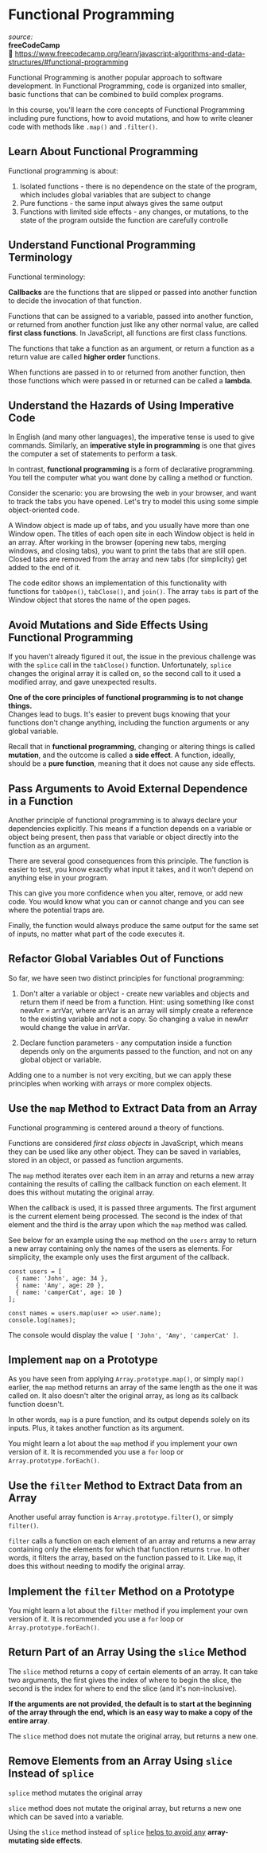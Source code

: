# Functional Programming

_source:_  
**freeCodeCamp**  
:link: https://www.freecodecamp.org/learn/javascript-algorithms-and-data-structures/#functional-programming  

Functional Programming is another popular approach to software development. In Functional Programming, code is organized into smaller, basic functions that can be combined to build complex programs.  

In this course, you'll learn the core concepts of Functional Programming including pure functions, how to avoid mutations, and how to write cleaner code with methods like ``.map()`` and ``.filter()``.  

## Learn About Functional Programming

Functional programming is about:  

1. Isolated functions - there is no dependence on the state of the program, which includes global variables that are subject to change
2. Pure functions - the same input always gives the same output
3. Functions with limited side effects - any changes, or mutations, to the state of the program outside the function are carefully controlle

## Understand Functional Programming Terminology

Functional terminology:  

**Callbacks** are the functions that are slipped or passed into another function to decide the invocation of that function.  

Functions that can be assigned to a variable, passed into another function, or returned from another function just like any other normal value, are called **first class functions**. In JavaScript, all functions are first class functions.  

The functions that take a function as an argument, or return a function as a return value are called **higher order** functions.  

When functions are passed in to or returned from another function, then those functions which were passed in or returned can be called a **lambda**.  

## Understand the Hazards of Using Imperative Code

In English (and many other languages), the imperative tense is used to give commands. Similarly, an **imperative style in programming** is one that gives the computer a set of statements to perform a task.  

In contrast, **functional programming** is a form of declarative programming. You tell the computer what you want done by calling a method or function.  

Consider the scenario: you are browsing the web in your browser, and want to track the tabs you have opened. Let's try to model this using some simple object-oriented code.  

A Window object is made up of tabs, and you usually have more than one Window open. The titles of each open site in each Window object is held in an array. After working in the browser (opening new tabs, merging windows, and closing tabs), you want to print the tabs that are still open. Closed tabs are removed from the array and new tabs (for simplicity) get added to the end of it.  

The code editor shows an implementation of this functionality with functions for ``tabOpen()``, ``tabClose()``, and ``join()``. The array ``tabs`` is part of the Window object that stores the name of the open pages.  

## Avoid Mutations and Side Effects Using Functional Programming

If you haven't already figured it out, the issue in the previous challenge was with the ``splice`` call in the ``tabClose()`` function. Unfortunately, ``splice`` changes the original array it is called on, so the second call to it used a modified array, and gave unexpected results.  

**One of the core principles of functional programming is to not change things.**  
Changes lead to bugs. It's easier to prevent bugs knowing that your functions don't change anything, including the function arguments or any global variable.  

Recall that in **functional programming**, changing or altering things is called **mutation**, and the outcome is called a **side effect**. A function, ideally, should be a **pure function**, meaning that it does not cause any side effects.  

## Pass Arguments to Avoid External Dependence in a Function

Another principle of functional programming is to always declare your dependencies explicitly. This means if a function depends on a variable or object being present, then pass that variable or object directly into the function as an argument.  

There are several good consequences from this principle. The function is easier to test, you know exactly what input it takes, and it won't depend on anything else in your program.  

This can give you more confidence when you alter, remove, or add new code. You would know what you can or cannot change and you can see where the potential traps are.  

Finally, the function would always produce the same output for the same set of inputs, no matter what part of the code executes it.  

## Refactor Global Variables Out of Functions

So far, we have seen two distinct principles for functional programming:  

1. Don't alter a variable or object - create new variables and objects and return them if need be from a function. Hint: using something like const newArr = arrVar, where arrVar is an array will simply create a reference to the existing variable and not a copy. So changing a value in newArr would change the value in arrVar.

2. Declare function parameters - any computation inside a function depends only on the arguments passed to the function, and not on any global object or variable.

Adding one to a number is not very exciting, but we can apply these principles when working with arrays or more complex objects.  

## Use the ``map`` Method to Extract Data from an Array

 Functional programming is centered around a theory of functions.  

 Functions are considered _first class objects_ in JavaScript, which means they can be used like any other object. They can be saved in variables, stored in an object, or passed as function arguments.  

 The ``map`` method iterates over each item in an array and returns a new array containing the results of calling the callback function on each element. It does this without mutating the original array.  

 When the callback is used, it is passed three arguments. The first argument is the current element being processed. The second is the index of that element and the third is the array upon which the ``map`` method was called.  

 See below for an example using the ``map`` method on the ``users`` array to return a new array containing only the names of the users as elements. For simplicity, the example only uses the first argument of the callback.  

```
const users = [
  { name: 'John', age: 34 },
  { name: 'Amy', age: 20 },
  { name: 'camperCat', age: 10 }
];

const names = users.map(user => user.name);
console.log(names);
```

The console would display the value ``[ 'John', 'Amy', 'camperCat' ]``.  

## Implement ``map`` on a Prototype

As you have seen from applying ``Array.prototype.map()``, or simply ``map()`` earlier, the ``map`` method returns an array of the same length as the one it was called on. It also doesn't alter the original array, as long as its callback function doesn't.  

In other words, ``map`` is a pure function, and its output depends solely on its inputs. Plus, it takes another function as its argument.  

You might learn a lot about the ``map`` method if you implement your own version of it. It is recommended you use a ``for`` loop or ``Array.prototype.forEach()``.  

## Use the ``filter`` Method to Extract Data from an Array

Another useful array function is ``Array.prototype.filter()``, or simply ``filter()``.  

``filter`` calls a function on each element of an array and returns a new array containing only the elements for which that function returns ``true``. In other words, it filters the array, based on the function passed to it. Like ``map``, it does this without needing to modify the original array.  

## Implement the ``filter`` Method on a Prototype

You might learn a lot about the ``filter`` method if you implement your own version of it. It is recommended you use a ``for`` loop or ``Array.prototype.forEach()``.  

## Return Part of an Array Using the ``slice`` Method

The ``slice`` method returns a copy of certain elements of an array. It can take two arguments, the first gives the index of where to begin the slice, the second is the index for where to end the slice (and it's non-inclusive).  

**If the arguments are not provided, the default is to start at the beginning of the array through the end, which is an easy way to make a copy of the entire array**.  

The ``slice`` method does not mutate the original array, but returns a new one.  

## Remove Elements from an Array Using ``slice`` Instead of ``splice``

``splice`` method mutates the original array  

``slice`` method does not mutate the original array, but returns a new one which can be saved into a variable.  

 Using the ``slice`` method instead of ``splice`` <ins>helps to avoid any</ins> **array-mutating side effects**.  